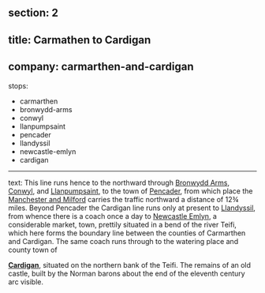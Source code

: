 section: 2
----
title: Carmathen to Cardigan
----
company: carmarthen-and-cardigan
----
stops:
- carmarthen
- bronwydd-arms
- conwyl
- llanpumpsaint
- pencader
- llandyssil
- newcastle-emlyn
- cardigan
----
text: This line runs hence to the northward through [Bronwydd Arms](/stations/bronwydd-arms), [Conwyl](/stations/conwyl), and [Llanpumpsaint](/stations/llanpumpsaint), to the town of [Pencader](/stations/pencader), from which place the [Manchester and Milford](/routes/pencader-to-lampeter) carries the traffic northward a distance of 12¾ miles. Beyond Pencader the Cardigan line runs only at present to [Llandyssil](/stations/llandyssil), from whence there is a coach once a day to [Newcastle Emlyn](/stations/newcastle-emlyn), a considerable market, town, prettily situated in a bend of the river Teifi, which here forms the boundary line between the counties of Carmarthen and Cardigan. The same coach runs through to the watering place and county town of

**[Cardigan](/stations/cardigan)**, situated on the northern bank of the Teifi. The remains of an old castle, built by the Norman barons about the end of the eleventh century arc visible.
